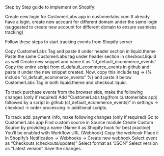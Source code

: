 Step by Step guide to implement on Shopify:


Create new login for CustomerLabs app in customerlabs.com
If already have a login, create new account for different domain under the same login (suggested to create new account for different domain to ensure seamless tracking)

Follow these steps to start tracking events from Shopify server

Copy CustomerLabs Tag and paste it under header section in liquid.theme
Paste the same CustomerLabs tag under header section in checkout.liquid as well
Create new snippet and name it as “cl_default_ecommerce_events”
Copy the entire script from cl_default_ecommerce_events in github and paste it under the new snippet created.
Now, copy this include tag → {% include "cl_default_ecommerce_events" %} and paste it below CustomerLabs Tag in both liquid.theme and checkout.liquid.


To track purchase events from the browser side, make the following changes (only if required)
 Add "CustomerLabs tag(from customerlabs app) followed by a script in github (cl_default_ecommerce_events)" in settings → checkout → order processing → additional scripts.

To track add_payment_info, make following changes (only if required)
Go to CustomerLabs app
Find custom source in Source module
Create Custom Source by providing a name (Name it as Shopify hook for best practice)
You’ll be enabled with Workflow URL (Webhook)
Copy the webhook
Place it in Shopify’s Notification → Webhooks → Create new webhook
Select event as “Checkouts (checkouts/update)”
Select format as “JSON”
Select version as “Latest version”
Save the changes. 
